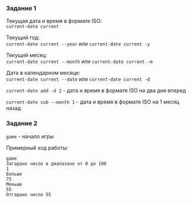 

### Задание 1

Текущая дата и время в формате ISO:  
`current-date current`

Текущий год:  
`current-date current --year` или `current-date current -y`

Текущий месяц:  
`current-date current --month` или `current-date current -m`

Дата в календарном месяце:  
`current-date current --date` или `current-date current -d`

`current-date add -d 2` - дата и время в формате ISO на два дня вперед

`current-date sub --month 1` - дата и время в формате ISO на 1 месяц назад


### Задание 2

`game` - начало игры

Примерный ход работы:
```
game
Загадано число в диапазоне от 0 до 100
1
Больше
75
Меньше
55
Отгадано число 55
```